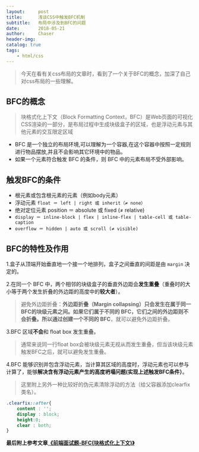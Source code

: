 ```yaml
---
layout:     post
title:      浅谈CSS中触发BFC机制
subtitle:   布局中涉及到BFC的问题
date:       2018-05-21 
author:     Chaser
header-img: 
catalog: true
tags:
    - html/css
---
```


> 今天在看有关css布局的文章时，看到了一个关于BFC的概念，加深了自己对css布局的一些理解。

## BFC的概念

> 块格式化上下文（Block Formatting Context，BFC）是Web页面的可视化CSS渲染的一部分，是布局过程中生成块级盒子的区域，也是浮动元素与其他元素的交互限定区域

* BFC 是一个独立的布局环境,可以理解为一个容器,在这个容器中按照一定规则进行物品摆放,并且不会影响其它环境中的物品。
* 如果一个元素符合触发 BFC 的条件，则 BFC 中的元素布局不受外部影响。

## 触发BFC的条件

* 根元素或包含根元素的元素（例如body元素）
* 浮动元素 `float ＝ left | right 或 inherit（≠ none）`
* 绝对定位元素 position ＝ absolute 或 fixed (≠ relative)
* `display ＝ inline-block | flex | inline-flex | table-cell 或 table-caption`
* `overflow ＝ hidden | auto 或 scroll (≠ visible)`

## BFC的特性及作用

1.盒子从顶端开始垂直地一个接一个地排列，盒子之间垂直的间距是由 `margin` 决定的。

2.在同一个 BFC 中，两个相邻的块级盒子的垂直外边距会**发生重叠**（重叠时的大小等于两个发生折叠的外边距的高度中的**较大者**）。

>避免外边距折叠：**外边距折叠（Margin collapsing）只会发生在属于同一BFC的块级元素之间。**如果它们属于不同的 BFC，它们之间的外边距则不会折叠。所以通过**创建一个不同的 BFC**，就可以避免外边距折叠。

3.BFC 区域**不会**和 float box 发生重叠。

> 通常来说同一行float box会被块级元素无视从而发生重叠，但当该块级元素触发BFC之后，就可以避免发生重叠。

4.BFC 能够识别并包含浮动元素，当计算其区域的高度时，浮动元素也可以参与计算了，能够**解决含有浮动元素产生的高度坍塌问题(实现上述触发BFC条件）**。

>这里附上另外一种比较好的伪元素清除浮动的方法（给父容器添加clearfix类名）。

```css
.clearfix::after{
	content : '';
	display : block;
	height:0;
	clear : both;
}
```

**最后附上参考文章[《前端面试题-BFC(块格式化上下文)》](https://segmentfault.com/a/1190000013647777)**